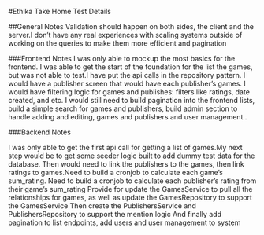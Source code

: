 #Ethika Take Home Test Details

##General Notes
Validation should happen on both sides, the client and the server.I don’t have any real experiences with scaling systems outside of working on the queries to make them more efficient and pagination

###Frontend Notes
I was only able to mockup the most basics for the frontend. I was able to get the start of the foundation for the list the games, but was not able to test.I have put the api calls in the repository pattern. I would have a publisher screen that would have each publisher’s games. I would have filtering logic for games and publishes: filters like ratings, date created, and etc. I would still need to build pagination into the frontend lists, build a simple search for games and publishers, build admin section to handle adding and editing, games and publishers and user management .



###Backend Notes

I was only able to get the first api call for getting a list of games.My next step would be to get some seeder logic built to add dummy test data for the database.
Then would need to link the publishers to the games, then link ratings to games.Need to build a cronjob to calculate each game’s sum_rating. Need to build a cronjob to calculate each publisher’s rating from their game’s sum_rating
Provide for update the GamesService to pull all the relationships for games, as well as update the GamesRepository to support the GamesService
Then create the PublishersService and PublishersRepository to support the mention logic
And finally add pagination to list endpoints, add users and user management to system

